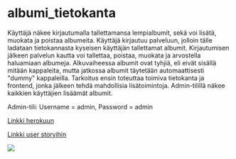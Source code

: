 # albumi_tietokanta

Käyttäjä näkee kirjautumalla tallettamansa lempialbumit, sekä voi lisätä, muokata ja poistaa albumeita. Käyttäjä kirjautuu palveluun, jolloin tälle ladataan tietokannasta kyseisen käyttäjän tallettamat albumit. Kirjautumisen jälkeen palvelun kautta voi tallettaa, poistaa, muokata ja arvostella haluamiaan albumeja. Alkuvaiheessa albumit ovat tyhjiä, eli eivät sisällä mitään kappaleita, mutta jatkossa albumit täytetään automaattisesti "dummy" kappaleilla. Tarkoitus ensin toteuttaa toimiva tietokanta ja frontend, jonka jälkeen tehdä mahdollisia lisätoimintoja. Admin-tilillä näkee kaikkien käyttäjien lisäämät albumit.

Admin-tili: Username = admin, Password = admin

[Linkki herokuun](https://albumit.herokuapp.com/)

[Linkki user storyihin](https://github.com/anttiromppanen/albumi_tietokanta/blob/master/documentation/albumit.txt)

![](https://i.imgur.com/SLvcrUS.png)
